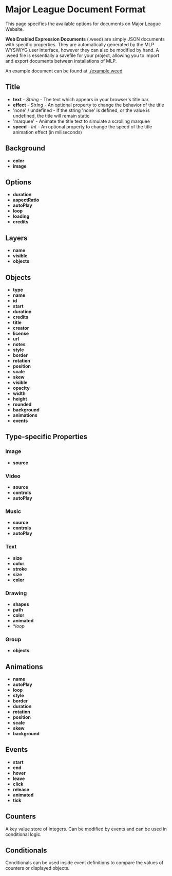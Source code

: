 # Major League Document Format

This page specifies the available options for documents on Major League Website.

**Web Enabled Expression Documents** (.weed) are simply JSON documents with specific properties.
They are automatically generated by the MLP WYSIWYG user interface, however they can also be modified by hand.
A .weed file is essentially a savefile for your project, allowing you to import and export documents between installations of MLP.

An example document can be found at [./example.weed](example.weed)


## Title

- **text** - *String* - The text which appears in your browser's title bar.
- **effect** - *String* - An optional property to change the behavior of the title
 - 'none' / undefined - If the string 'none' is defined, or the value is undefined, the title will remain static
 - 'marquee' - Animate the title text to simulate a scrolling marquee
- **speed** - *Int* - An optional property to change the speed of the title animation effect (in miliseconds)


## Background

- **color**
- **image**


## Options

- **duration**
- **aspectRatio**
- **autoPlay**
- **loop**
- **loading**
- **credits**


## Layers

- **name**
- **visible**
- **objects**


## Objects

- **type**
- **name**
- **id**
- **start**
- **duration**
- **credits**
 - **title**
 - **creator**
 - **license**
 - **url**
 - **notes**
- **style**
 - **border**
 - **rotation**
 - **position**
 - **scale**
 - **skew**
 - **visible**
 - **opacity**
 - **width**
 - **height**
 - **rounded**
 - **background**
- **animations**
- **events**


## Type-specific Properties

### Image

- **source**

### Video

- **source**
- **controls**
- **autoPlay**

### Music

- **source**
- **controls**
- **autoPlay**

### Text

- **size**
- **color**
- **stroke**
 - **size**
 - **color**

### Drawing

- **shapes**
 - **path**
 - **color**
 - **animated**
 - **loop*

### Group

- **objects**


## Animations

- **name**
- **autoPlay**
- **loop**
- **style**
 - **border**
 - **duration**
 - **rotation**
 - **position**
 - **scale**
 - **skew**
 - **background**

## Events

- **start**
- **end**
- **hover**
- **leave**
- **click**
- **release**
- **animated**
- **tick**


## Counters

A key value store of integers. Can be modified by events and can be used in conditional logic.


## Conditionals

Conditionals can be used inside event definitions to compare the values of counters or displayed objects.

